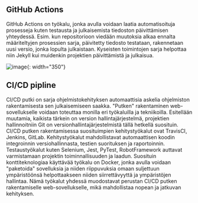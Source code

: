 
## GitHub Actions
GitHub Actions on työkalu, jonka avulla voidaan laatia automatisoituja prosesseja kuten testausta ja julkaisemista tiedoston päivittämisen yhteydessä. Esim. kun repositorioon viedään muutoksia alkaa ennalta määriteltyjen prosessien sarja, päivitetty tiedosto testataan, rakennetaan uusi versio, jonka lopulta julkaistaan. Kyseisten toimintojen sarja helpottaa niin Jekyll kui muidenkin projektien päivittämistä ja julkaisua.


![image](/pilviTechTehtavat/tehtavat/assets/cIcD.jpg){: width="350"}


## CI/CD pipline
CI/CD putki on sarja ohjelmistokehityksen automaattisia askelia ohjelmiston rakentamisesta sen julkaisemiseen saakka. "Putken" rakentaminen web-sovellukselle voidaan toteuttaa monilla eri työkaluilla ja tekniikoilla. Esitellään muutamia, kaikista tärkein on version hallintajärjestelmä, projektien hallinnoitniin Git on versionhallintajärjestelmistä tällä hetkellä suosituin. 
CI/CD putken rakentamisessa suosituimpien kehitystyökalut ovat TravisCI, Jenkins, GitLab. Kehitystyökalut mahdollistavat automaattisen koodin integroinnin versiohallinnasta, testien suorituksen ja raportoinnin. Testaustyökalut kuten Selenium, Jest, PyTest, RobotFramework auttavat varmistamaan projektin toiminnallisuuden ja laadun. Suosituin konttiteknologiaa käyttävää työkalu on Docker, jonka avulla voidaan "paketoida" sovelluksia ja niiden riippuvuksia omaan suljettuun ympäristöönsä helpottaakseen niiden siirrettävyyttä ja ympäristöjen hallintaa. 
Nämä työkalut yhdessä muodostavat perustan CI/CD putken rakentamiselle web-sovellukselle, mikä mahdollistaa nopean ja jatkuvan kehityksen. 

